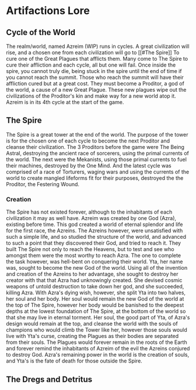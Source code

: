 # Artifactions Lore



## Cycle of the World

The realm/world, named Azreim (WIP) runs in cycles. A great civilization will rise, and a chosen one from each civilization will go to [[#The Spire]] To cure one of the Great Plagues that afflicts them. Many come to The Spire to cure their affliction and each cycle, all but one will fail. Once inside the spire, you cannot truly die, being stuck in the spire until the end of time if you cannot reach the summit. Those who reach the summit will have their affliction cured but at a great cost. They must become a Proditor, a god of the world, a cause of a new Great Plague. These new plagues wipe out the civilizations of the Proditor's kin and make way for a new world atop it. Azreim is in its 4th cycle at the start of the game.

## The Spire

The Spire is a great tower at the end of the world. The purpose of the tower is for the chosen one of each cycle to become the next Proditor and cleanse their civilization. The 3 Proditors before the game were The Being Astral, destroying the ancient race of sorcerers, using the primal currents of the world. The next were the Mekanists, using those primal currents to fuel their machines, destroyed by the One Mind. And the latest cycle was comprised of a race of Torturers, waging wars and using the currents of the world to create mangled lifeforms fit for their purposes, destroyed the the Proditor, the Festering Wound.

### Creation

The Spire has not existed forever, although to the inhabitants of each civilization it may as well have. Azreim was created by one God (Azra), existing before time. This god created a world of eternal splendor and life for the first race, the Azreins. The Azreins however, were unsatisfied with such a simple life, and so studied the structure of the world, and advanced to such a point that they discovered their God, and tried to reach it. They built The Spire not only to reach the Heavens, but to test and see who amongst them were the most worthy to reach Azra. The one to complete the task however, was hell-bent on conquering their world. Yta, her name was, sought to become the new God of the world. Using all of the invention and creation of the Azreins to her advantage, she sought to destroy her creator with that that Azra had unknowingly created. She devised cosmic weapons of untold destruction to take down her god, and she succeeded, killing Azra. With Azra's dying wish, however, she split Yta into two halves, her soul and her body. Her soul would remain the new God of the world at the top of The Spire, however her body would be banished to the deepest depths at the lowest foundation of The Spire, at the bottom of the world so that she may live in eternal torment.
Her soul, the good part of Yta, of Azra's design would remain at the top, and cleanse the world with the souls of champions who would climb the Tower like her, however those souls would live with Yta's curse, creating the Plagues as their bodies are separated from their souls. The Plagues would forever remain in the roots of the Earth and forever remind the inhabitants of Azreim of the evil the Azreins conjured to destroy God. Azra's remaining power in the world is the creation of souls, and Yta's is the fate of death for those outside the Spire.

## The Dregs and Detritus


